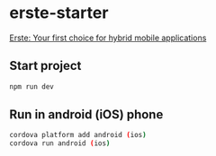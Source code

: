 # erste-starter
[Erste: Your first choice for hybrid mobile applications](https://github.com/dashersw/erste)

## Start project
```bash
npm run dev
```

## Run in android (iOS) phone
```bash
cordova platform add android (ios)
cordova run android (ios)
```
